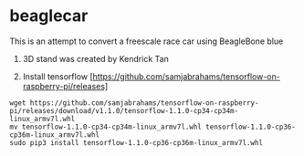 # beaglecar
This is an attempt to convert a freescale race car using BeagleBone blue

1. 3D stand was created by Kendrick Tan

2. Install tensorflow [https://github.com/samjabrahams/tensorflow-on-raspberry-pi/releases]

```
wget https://github.com/samjabrahams/tensorflow-on-raspberry-pi/releases/download/v1.1.0/tensorflow-1.1.0-cp34-cp34m-linux_armv7l.whl
mv tensorflow-1.1.0-cp34-cp34m-linux_armv7l.whl tensorflow-1.1.0-cp36-cp36m-linux_armv7l.whl
sudo pip3 install tensorflow-1.1.0-cp36-cp36m-linux_armv7l.whl 
```
